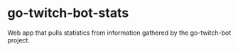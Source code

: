 # go-twitch-bot-stats
Web app that pulls statistics from information gathered by the go-twitch-bot project. 
